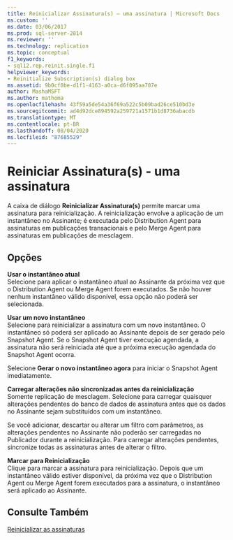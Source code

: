 ```yaml
---
title: Reinicializar Assinatura(s) – uma assinatura | Microsoft Docs
ms.custom: ''
ms.date: 03/06/2017
ms.prod: sql-server-2014
ms.reviewer: ''
ms.technology: replication
ms.topic: conceptual
f1_keywords:
- sql12.rep.reinit.single.f1
helpviewer_keywords:
- Reinitialize Subscription(s) dialog box
ms.assetid: 9b0cf0be-d1f1-4163-a0ca-d6f095aa707e
author: MashaMSFT
ms.author: mathoma
ms.openlocfilehash: 43f59a5de54a36f69a522c5b09bad26ce510bd3e
ms.sourcegitcommit: ad4d92dce894592a259721a1571b1d8736abacdb
ms.translationtype: MT
ms.contentlocale: pt-BR
ms.lasthandoff: 08/04/2020
ms.locfileid: "87685529"
---
```

# <a name="reinitialize-subscriptions---one-subscription"></a>Reiniciar Assinatura(s) - uma assinatura
  A caixa de diálogo **Reinicializar Assinatura(s)** permite marcar uma assinatura para reinicialização. A reinicialização envolve a aplicação de um instantâneo no Assinante; é executada pelo Distribution Agent para assinaturas em publicações transacionais e pelo Merge Agent para assinaturas em publicações de mesclagem.  
  
## <a name="options"></a>Opções  
 **Usar o instantâneo atual**  
 Selecione para aplicar o instantâneo atual ao Assinante da próxima vez que o Distribution Agent ou Merge Agent forem executados. Se não houver nenhum instantâneo válido disponível, essa opção não poderá ser selecionada.  
  
 **Usar um novo instantâneo**  
 Selecione para reinicializar a assinatura com um novo instantâneo. O instantâneo só poderá ser aplicado ao Assinante depois de ser gerado pelo Snapshot Agent. Se o Snapshot Agent tiver execução agendada, a assinatura não será reiniciada até que a próxima execução agendada do Snapshot Agent ocorra.  
  
 Selecione **Gerar o novo instantâneo agora** para iniciar o Snapshot Agent imediatamente.  
  
 **Carregar alterações não sincronizadas antes da reinicialização**  
 Somente replicação de mesclagem. Selecione para carregar quaisquer alterações pendentes do banco de dados de assinatura antes que os dados no Assinante sejam substituídos com um instantâneo.  
  
 Se você adicionar, descartar ou alterar um filtro com parâmetros, as alterações pendentes no Assinante não poderão ser carregadas no Publicador durante a reinicialização. Para carregar alterações pendentes, sincronize todas as assinaturas antes de alterar o filtro.  
  
 **Marcar para Reinicialização**  
 Clique para marcar a assinatura para reinicialização. Depois que um instantâneo válido estiver disponível, da próxima vez que o Distribution Agent ou Merge Agent forem executados para a assinatura, o instantâneo será aplicado ao Assinante.  
  
## <a name="see-also"></a>Consulte Também  
 [Reinicializar as assinaturas](reinitialize-subscriptions.md)  
  
  
